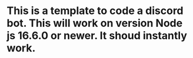 # This is a template to code a discord bot. This will work on version Node js 16.6.0 or newer. It shoud instantly work.
